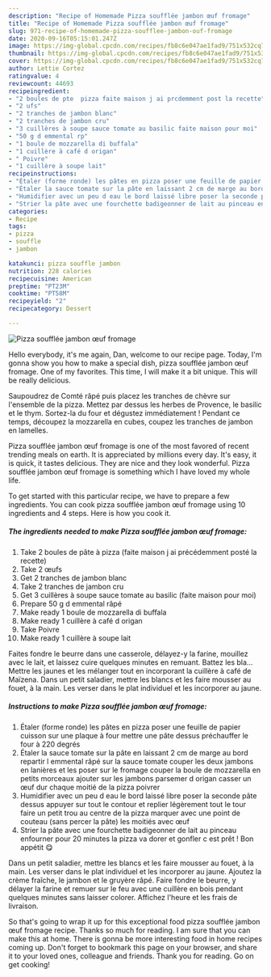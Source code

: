 ```yaml
---
description: "Recipe of Homemade Pizza soufflée jambon œuf fromage"
title: "Recipe of Homemade Pizza soufflée jambon œuf fromage"
slug: 971-recipe-of-homemade-pizza-soufflee-jambon-ouf-fromage
date: 2020-09-16T05:15:01.247Z
image: https://img-global.cpcdn.com/recipes/fb8c6e047ae1fad9/751x532cq70/pizza-soufflee-jambon-oeuf-fromage-photo-principale-de-la-recette.jpg
thumbnail: https://img-global.cpcdn.com/recipes/fb8c6e047ae1fad9/751x532cq70/pizza-soufflee-jambon-oeuf-fromage-photo-principale-de-la-recette.jpg
cover: https://img-global.cpcdn.com/recipes/fb8c6e047ae1fad9/751x532cq70/pizza-soufflee-jambon-oeuf-fromage-photo-principale-de-la-recette.jpg
author: Lettie Cortez
ratingvalue: 4
reviewcount: 44693
recipeingredient:
- "2 boules de pte  pizza faite maison j ai prcdemment post la recette"
- "2 ufs"
- "2 tranches de jambon blanc"
- "2 tranches de jambon cru"
- "3 cuillères à soupe sauce tomate au basilic faite maison pour moi"
- "50 g d emmental rp"
- "1 boule de mozzarella di buffala"
- "1 cuillère à café d origan"
- " Poivre"
- "1 cuillère à soupe lait"
recipeinstructions:
- "Étaler (forme ronde) les pâtes en pizza poser une feuille de papier cuisson sur une plaque à four mettre une pâte dessus préchauffer le four à 220 degrés"
- "Étaler la sauce tomate sur la pâte en laissant 2 cm de marge au bord repartir l emmental râpé sur la sauce tomate couper les deux jambons en lanières et les poser sur le fromage couper la boule de mozzarella en petits morceaux ajouter sur les jambons parsemer d origan casser un œuf dur chaque moitié de la pizza poivrer"
- "Humidifier avec un peu d eau le bord laissé libre poser la seconde pâte dessus appuyer sur tout le contour et replier légèrement tout le tour faire un petit trou au centre de la pizza marquer avec une point de couteau (sans percer la pâte) les moitiés avec œuf"
- "Strier la pâte avec une fourchette badigeonner de lait au pinceau enfourner pour 20 minutes la pizza va dorer et gonfler c est prêt ! Bon appétit 😋"
categories:
- Recipe
tags:
- pizza
- souffle
- jambon

katakunci: pizza souffle jambon 
nutrition: 228 calories
recipecuisine: American
preptime: "PT23M"
cooktime: "PT58M"
recipeyield: "2"
recipecategory: Dessert

---
```



![Pizza soufflée jambon œuf fromage](https://img-global.cpcdn.com/recipes/fb8c6e047ae1fad9/751x532cq70/pizza-soufflee-jambon-oeuf-fromage-photo-principale-de-la-recette.jpg)

Hello everybody, it's me again, Dan, welcome to our recipe page. Today, I'm gonna show you how to make a special dish, pizza soufflée jambon œuf fromage. One of my favorites. This time, I will make it a bit unique. This will be really delicious.

Saupoudrez de Comté râpé puis placez les tranches de chèvre sur l&#39;ensemble de la pizza. Mettez par dessus les herbes de Provence, le basilic et le thym. Sortez-la du four et dégustez immédiatement ! Pendant ce temps, découpez la mozzarella en cubes, coupez les tranches de jambon en lamelles.

Pizza soufflée jambon œuf fromage is one of the most favored of recent trending meals on earth. It is appreciated by millions every day. It's easy, it is quick, it tastes delicious. They are nice and they look wonderful. Pizza soufflée jambon œuf fromage is something which I have loved my whole life.


To get started with this particular recipe, we have to prepare a few ingredients. You can cook pizza soufflée jambon œuf fromage using 10 ingredients and 4 steps. Here is how you cook it.

<!--inarticleads1-->

##### The ingredients needed to make Pizza soufflée jambon œuf fromage:

1. Take 2 boules de pâte à pizza (faite maison j ai précédemment posté la recette)
1. Take 2 œufs
1. Get 2 tranches de jambon blanc
1. Take 2 tranches de jambon cru
1. Get 3 cuillères à soupe sauce tomate au basilic (faite maison pour moi)
1. Prepare 50 g d emmental râpé
1. Make ready 1 boule de mozzarella di buffala
1. Make ready 1 cuillère à café d origan
1. Take  Poivre
1. Make ready 1 cuillère à soupe lait


Faites fondre le beurre dans une casserole, délayez-y la farine, mouillez avec le lait, et laissez cuire quelques minutes en remuant. Battez les bla… Mettre les jaunes et les mélanger tout en incorporant la cuillère à café de Maïzena. Dans un petit saladier, mettre les blancs et les faire mousser au fouet, à la main. Les verser dans le plat individuel et les incorporer au jaune. 

<!--inarticleads2-->

##### Instructions to make Pizza soufflée jambon œuf fromage:

1. Étaler (forme ronde) les pâtes en pizza poser une feuille de papier cuisson sur une plaque à four mettre une pâte dessus préchauffer le four à 220 degrés
1. Étaler la sauce tomate sur la pâte en laissant 2 cm de marge au bord repartir l emmental râpé sur la sauce tomate couper les deux jambons en lanières et les poser sur le fromage couper la boule de mozzarella en petits morceaux ajouter sur les jambons parsemer d origan casser un œuf dur chaque moitié de la pizza poivrer
1. Humidifier avec un peu d eau le bord laissé libre poser la seconde pâte dessus appuyer sur tout le contour et replier légèrement tout le tour faire un petit trou au centre de la pizza marquer avec une point de couteau (sans percer la pâte) les moitiés avec œuf
1. Strier la pâte avec une fourchette badigeonner de lait au pinceau enfourner pour 20 minutes la pizza va dorer et gonfler c est prêt ! Bon appétit 😋


Dans un petit saladier, mettre les blancs et les faire mousser au fouet, à la main. Les verser dans le plat individuel et les incorporer au jaune. Ajoutez la crème fraîche, le jambon et le gruyère râpé. Faire fondre le beurre, y délayer la farine et remuer sur le feu avec une cuillère en bois pendant quelques minutes sans laisser colorer. Affichez l&#39;heure et les frais de livraison. 

So that's going to wrap it up for this exceptional food pizza soufflée jambon œuf fromage recipe. Thanks so much for reading. I am sure that you can make this at home. There is gonna be more interesting food in home recipes coming up. Don't forget to bookmark this page on your browser, and share it to your loved ones, colleague and friends. Thank you for reading. Go on get cooking!
